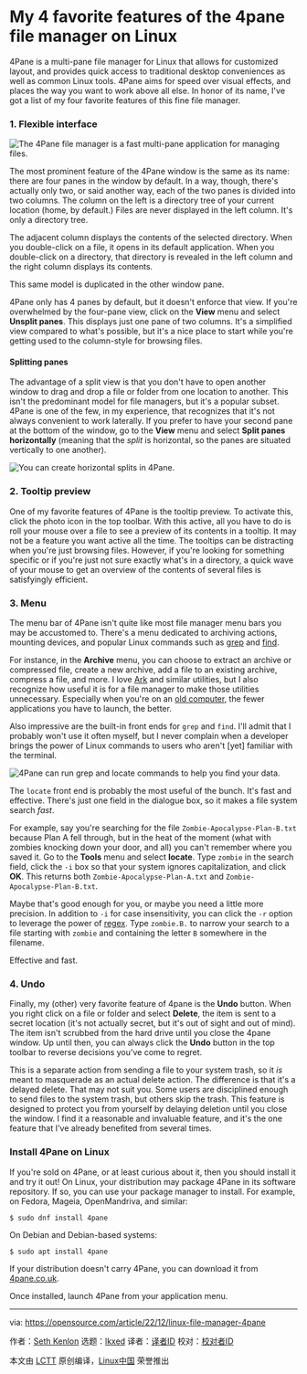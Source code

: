 [#]: subject: "My 4 favorite features of the 4pane file manager on Linux"
[#]: via: "https://opensource.com/article/22/12/linux-file-manager-4pane"
[#]: author: "Seth Kenlon https://opensource.com/users/seth"
[#]: collector: "lkxed"
[#]: translator: " "
[#]: reviewer: " "
[#]: publisher: " "
[#]: url: " "

My 4 favorite features of the 4pane file manager on Linux
======

4Pane is a multi-pane file manager for Linux that allows for customized layout, and provides quick access to traditional desktop conveniences as well as common Linux tools. 4Pane aims for speed over visual effects, and places the way you want to work above all else. In honor of its name, I've got a list of my four favorite features of this fine file manager.

### 1. Flexible interface

![The 4Pane file manager is a fast multi-pane application for managing files.][1]

The most prominent feature of the 4Pane window is the same as its name: there are four panes in the window by default. In a way, though, there's actually only two, or said another way, each of the two panes is divided into two columns. The column on the left is a directory tree of your current location (home, by default.) Files are never displayed in the left column. It's only a directory tree.

The adjacent column displays the contents of the selected directory. When you double-click on a file, it opens in its default application. When you double-click on a directory, that directory is revealed in the left column and the right column displays its contents.

This same model is duplicated in the other window pane.

4Pane only has 4 panes by default, but it doesn't enforce that view. If you're overwhelmed by the four-pane view, click on the **View** menu and select **Unsplit panes**. This displays just one pane of two columns. It's a simplified view compared to what's possible, but it's a nice place to start while you're getting used to the column-style for browsing files.

#### Splitting panes

The advantage of a split view is that you don't have to open another window to drag and drop a file or folder from one location to another. This isn't the predominant model for file managers, but it's a popular subset. 4Pane is one of the few, in my experience, that recognizes that it's not always convenient to work laterally. If you prefer to have your second pane at the bottom of the window, go to the **View** menu and select **Split panes horizontally** (meaning that the _split_ is horizontal, so the panes are situated vertically to one another).

![You can create horizontal splits in 4Pane.][2]

### 2. Tooltip preview

One of my favorite features of 4Pane is the tooltip preview. To activate this, click the photo icon in the top toolbar. With this active, all you have to do is roll your mouse over a file to see a preview of its contents in a tooltip. It may not be a feature you want active all the time. The tooltips can be distracting when you're just browsing files. However, if you're looking for something specific or if you're just not sure exactly what's in a directory, a quick wave of your mouse to get an overview of the contents of several files is satisfyingly efficient.

### 3. Menu

The menu bar of 4Pane isn't quite like most file manager menu bars you may be accustomed to. There's a menu dedicated to archiving actions, mounting devices, and popular Linux commands such as [grep][3] and [find][4].

For instance, in the **Archive** menu, you can choose to extract an archive or compressed file, create a new archive, add a file to an existing archive, compress a file, and more. I love [Ark][5] and similar utilities, but I also recognize how useful it is for a file manager to make those utilities unnecessary. Especially when you're on an [old computer][6], the fewer applications you have to launch, the better.

Also impressive are the built-in front ends for `grep` and `find`. I'll admit that I probably won't use it often myself, but I never complain when a developer brings the power of Linux commands to users who aren't [yet] familiar with the terminal.

![4Pane can run grep and locate commands to help you find your data.][7]

The `locate` front end is probably the most useful of the bunch. It's fast and effective. There's just one field in the dialogue box, so it makes a file system search _fast_.

For example, say you're searching for the file `Zombie-Apocalypse-Plan-B.txt` because Plan A fell through, but in the heat of the moment (what with zombies knocking down your door, and all) you can't remember where you saved it. Go to the **Tools** menu and select **locate**. Type `zombie` in the search field, click the `-i` box so that your system ignores capitalization, and click **OK**. This returns both `Zombie-Apocalypse-Plan-A.txt` and `Zombie-Apocalypse-Plan-B.txt`.

Maybe that's good enough for you, or maybe you need a little more precision. In addition to `-i` for case insensitivity, you can click the `-r` option to leverage the power of [regex][8]. Type `zombie.B.` to narrow your search to a file starting with `zombie` and containing the letter `B` somewhere in the filename.

Effective and fast.

### 4. Undo

Finally, my (other) very favorite feature of 4pane is the **Undo** button. When you right click on a file or folder and select **Delete**, the item is sent to a secret location (it's not actually secret, but it's out of sight and out of mind). The item isn't scrubbed from the hard drive until you close the 4pane window. Up until then, you can always click the **Undo** button in the top toolbar to reverse decisions you've come to regret.

This is a separate action from sending a file to your system trash, so it _is_ meant to masquerade as an actual delete action. The difference is that it's a delayed delete. That may not suit you. Some users are disciplined enough to send files to the system trash, but others skip the trash. This feature is designed to protect you from yourself by delaying deletion until you close the window. I find it a reasonable and invaluable feature, and it's the one feature that I've already benefited from several times.

### Install 4Pane on Linux

If you're sold on 4Pane, or at least curious about it, then you should install it and try it out! On Linux, your distribution may package 4Pane in its software repository. If so, you can use your package manager to install. For example, on Fedora, Mageia, OpenMandriva, and similar:

```
$ sudo dnf install 4pane
```

On Debian and Debian-based systems:

```
$ sudo apt install 4pane
```

If your distribution doesn't carry 4Pane, you can download it from [4pane.co.uk][9].

Once installed, launch 4Pane from your application menu.

--------------------------------------------------------------------------------

via: https://opensource.com/article/22/12/linux-file-manager-4pane

作者：[Seth Kenlon][a]
选题：[lkxed][b]
译者：[译者ID](https://github.com/译者ID)
校对：[校对者ID](https://github.com/校对者ID)

本文由 [LCTT](https://github.com/LCTT/TranslateProject) 原创编译，[Linux中国](https://linux.cn/) 荣誉推出

[a]: https://opensource.com/users/seth
[b]: https://github.com/lkxed
[1]: https://opensource.com/sites/default/files/2022-10/4pane.webp
[2]: https://opensource.com/sites/default/files/2022-10/4pane-split-horizontally.webp
[3]: https://opensource.com/article/21/3/grep-cheat-sheet
[4]: https://opensource.com/article/18/4/how-use-find-linux
[5]: https://opensource.com/article/22/2/archives-files-linux-ark-kde
[6]: https://opensource.com/article/19/7/how-make-old-computer-useful-again
[7]: https://opensource.com/sites/default/files/2022-10/4pane-grep.webp
[8]: https://opensource.com/article/18/5/getting-started-regular-expressions
[9]: http://www.4pane.co.uk/
